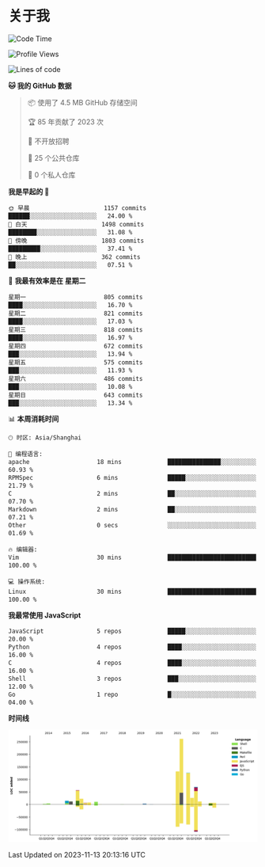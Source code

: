 # 关于我

<!--START_SECTION:waka-->
![Code Time](http://img.shields.io/badge/Code%20Time-822%20hrs%2057%20mins-blue)

![Profile Views](http://img.shields.io/badge/%E4%B8%AA%E4%BA%BA%E8%B5%84%E6%96%99%E8%A7%82%E7%9C%8B%E6%AC%A1%E6%95%B0-0-blue)

![Lines of code](https://img.shields.io/badge/%E4%BB%8E%E3%80%8CHello%20World%E3%80%8D%E8%B5%B7%E6%88%91%E5%B7%B2%E7%BB%8F%E5%86%99%E4%BA%86-777.5%20thousand%20%E8%A1%8C%E4%BB%A3%E7%A0%81-blue)

**🐱 我的 GitHub 数据** 

> 📦  使用了 4.5 MB GitHub 存储空间 
 > 
> 🏆 85 年贡献了 2023 次
 > 
> 🚫 不开放招聘
 > 
> 📜 25 个公共仓库 
 > 
> 🔑 0 个私人仓库 
 > 
**我是早起的 🐤** 

```text
🌞 早晨                     1157 commits        ██████░░░░░░░░░░░░░░░░░░░   24.00 % 
🌆 白天                     1498 commits        ████████░░░░░░░░░░░░░░░░░   31.08 % 
🌃 傍晚                     1803 commits        █████████░░░░░░░░░░░░░░░░   37.41 % 
🌙 晚上                     362 commits         ██░░░░░░░░░░░░░░░░░░░░░░░   07.51 % 
```
📅 **我最有效率是在 星期二** 

```text
星期一                      805 commits         ████░░░░░░░░░░░░░░░░░░░░░   16.70 % 
星期二                      821 commits         ████░░░░░░░░░░░░░░░░░░░░░   17.03 % 
星期三                      818 commits         ████░░░░░░░░░░░░░░░░░░░░░   16.97 % 
星期四                      672 commits         ███░░░░░░░░░░░░░░░░░░░░░░   13.94 % 
星期五                      575 commits         ███░░░░░░░░░░░░░░░░░░░░░░   11.93 % 
星期六                      486 commits         ███░░░░░░░░░░░░░░░░░░░░░░   10.08 % 
星期日                      643 commits         ███░░░░░░░░░░░░░░░░░░░░░░   13.34 % 
```


📊 **本周消耗时间** 

```text
🕑︎ 时区: Asia/Shanghai

💬 编程语言: 
apache                   18 mins             ███████████████░░░░░░░░░░   60.93 % 
RPMSpec                  6 mins              █████░░░░░░░░░░░░░░░░░░░░   21.79 % 
C                        2 mins              ██░░░░░░░░░░░░░░░░░░░░░░░   07.70 % 
Markdown                 2 mins              ██░░░░░░░░░░░░░░░░░░░░░░░   07.21 % 
Other                    0 secs              ░░░░░░░░░░░░░░░░░░░░░░░░░   01.69 % 

🔥 编辑器: 
Vim                      30 mins             █████████████████████████   100.00 % 

💻 操作系统: 
Linux                    30 mins             █████████████████████████   100.00 % 
```

**我最常使用 JavaScript** 

```text
JavaScript               5 repos             █████░░░░░░░░░░░░░░░░░░░░   20.00 % 
Python                   4 repos             ████░░░░░░░░░░░░░░░░░░░░░   16.00 % 
C                        4 repos             ████░░░░░░░░░░░░░░░░░░░░░   16.00 % 
Shell                    3 repos             ███░░░░░░░░░░░░░░░░░░░░░░   12.00 % 
Go                       1 repo              █░░░░░░░░░░░░░░░░░░░░░░░░   04.00 % 
```



**时间线**

![Lines of Code chart](https://raw.githubusercontent.com/Arondight/Arondight/master/assets/bar_graph.png)


 Last Updated on 2023-11-13 20:13:16 UTC
<!--END_SECTION:waka-->
